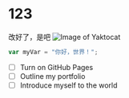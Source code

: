 # 123 ###### 
改好了，是吧
![Image of Yaktocat](https://octodex.github.com/images/yaktocat.png)
``` JavaScript
var myVar = "你好，世界！";
````
- [ ] Turn on GitHub Pages
- [ ] Outline my portfolio
- [ ] Introduce myself to the world
